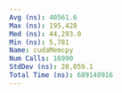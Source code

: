 ```yaml
---
Avg (ns): 40561.6
Max (ns): 195,428
Med (ns): 44,293.0
Min (ns): 5,781
Name: cudaMemcpy
Num Calls: 16990
StdDev (ns): 20,059.1
Total Time (ns): 689140916
---
```

